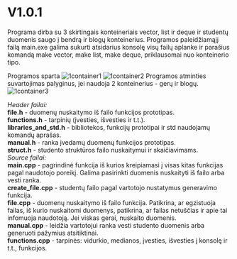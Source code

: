 # V1.0.1
Programa dirba su 3 skirtingais konteineriais vector, list ir deque ir studentų duomenis saugo į bendrą ir blogų konteinerius.
Programos paleidžiamąjį failą main.exe galima sukurti atsidarius konsolę visų failų aplanke ir parašius komandą make vector, make list, make deque, priklausomai nuo konteinerio tipo.


Programos sparta
![1container1](https://user-images.githubusercontent.com/99315244/163714673-d412b7f0-5f6c-4404-9696-69b098ef6d92.png)
![1container2](https://user-images.githubusercontent.com/99315244/163714683-b411766b-2828-412f-bae0-7d2445d21565.png)
Programos atminties suvartojimas palyginus, jei naudoja 2 konteinerius - gerų ir blogų.
![1container3](https://user-images.githubusercontent.com/99315244/163714699-a73b73b0-4703-43ea-95bb-0e1c7d6b0240.png)

*Header failai:*  
  **file.h** - duomenų nuskaitymo iš failo funkcijos prototipas.  
  **functions.h**  - tarpinių (įvesties, išvesties ir t.t.).  
  **libraries_and_std.h** - bibliotekos, funkcijų prototipai ir std naudojamų komandų aprašas.  
  **manual.h** - ranka įvedamų duomenų funkcijos prototipas.  
  **struct.h** - studento struktūros failo nuskaitymui ir skaičiavimams.  
*Source failai:*  
**main.cpp** - pagrindinė funkcija iš kurios kreipiamasi į visas kitas funkcijas pagal naudotojo poreikį. Galima pasirinkti duomenis nuskaityti iš failo arba vesti ranka.  
**create_file.cpp** - studentų failo pagal vartotojo nustatymus generavimo funkcija.  
**file.cpp** - duomenų nuskaitymo iš failo funkcija. Patikrina, ar egzistuoja failas, iš kurio nuskaitomi duomenys, patikrina, ar failas netuščias ir apie tai infomuoja naudotoją. Jei viskas gerai, nuskaito duomenis.  
**manual.cpp** - leidžia vartotojui ranka vesti studento duomenis arba generuoti pažymius atsitiktinai.  
**functions.cpp** - tarpinės: vidurkio, medianos, įvesties, išvesties į konsolę ir t.t., funkcijos. 




